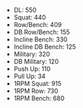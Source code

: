 * DL: 550
*  Squat: 440
*  Row/Bench: 409
*  DB Row/Bench: 155
*  Incline Bench: 330
*  Incline DB Bench: 125
*  Military: 320
*  DB Military: 120
*  Push Up: 110
*  Pull Up: 34
*  1RPM Squat: 915
*  1RPM Row: 730
*  1RPM Bench: 680

